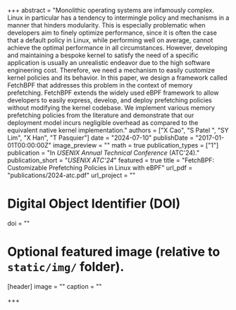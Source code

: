 +++
abstract = "Monolithic operating systems are infamously complex. Linux in particular has a tendency to intermingle policy and mechanisms in a manner that hinders modularity. This is especially problematic when developers aim to finely optimize performance, since it is often the case that a default policy in Linux, while performing well on average, cannot achieve the optimal performance in all circumstances. However, developing and maintaining a bespoke kernel to satisfy the need of a specific application is usually an unrealistic endeavor due to the high software engineering cost. Therefore, we need a mechanism to easily customize kernel policies and its behavior. In this paper, we design a framework called FetchBPF that addresses this problem in the context of memory prefetching. FetchBPF extends the widely used eBPF framework to allow developers to easily express, develop, and deploy prefetching policies without modifying the kernel codebase. We implement various memory prefetching policies from the literature and demonstrate that our deployment model incurs negligible overhead as compared to the equivalent native kernel implementation."
authors = ["X Cao", "S Patel ", "SY Lim", "X Han", "T Pasquier"]
date = "2024-07-10"
publishDate = "2017-01-01T00:00:00Z"
image_preview = ""
math = true
publication_types = ["1"]
publication = "In *USENIX Annual Technical Conference* (ATC'24)."
publication_short = "*USENIX ATC'24*"
featured = true
title = "FetchBPF: Customizable Prefetching Policies in Linux with eBPF"
url_pdf = "publications/2024-atc.pdf"
url_project = ""

# Digital Object Identifier (DOI)
doi = ""

# Optional featured image (relative to `static/img/` folder).
[header]
image = ""
caption = ""

+++

